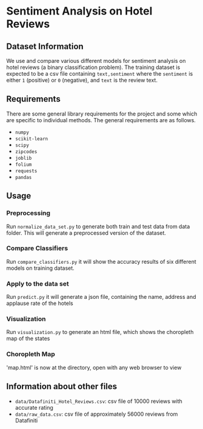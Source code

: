 # Sentiment Analysis on Hotel Reviews



## Dataset Information

We use and compare various different models for sentiment analysis on hotel reviews (a binary classification problem). The training dataset is expected to be a csv file containing `text,sentiment` where the `sentiment` is either `1` (positive) or `0` (negative), and `text` is the review text. 

## Requirements

There are some general library requirements for the project and some which are specific to individual methods. The general requirements are as follows.  
* `numpy`
* `scikit-learn`
* `scipy`
* `zipcodes`
* `joblib`
* `folium`
* `requests`
* `pandas`


## Usage

### Preprocessing 

Run `normalize_data_set.py` to generate both train and test data from data folder. This will generate a preprocessed version of the dataset.

### Compare Classifiers
Run `compare_classifiers.py` it will show the accuracy results of six different models on training dataset.

### Apply to the data set
Run `predict.py` it will generate a json file, containing the name, address and applause rate of the hotels

### Visualization
Run `visualization.py` to generate an html file, which shows the choropleth map of the states

### Choropleth Map
'map.html' is now at the directory, open with any web browser to view


## Information about other files

* `data/Datafiniti_Hotel_Reviews.csv`: csv file of 10000 reviews with accurate rating
* `data/raw_data.csv`: csv file of approximately 56000 reviews from Datafiniti
